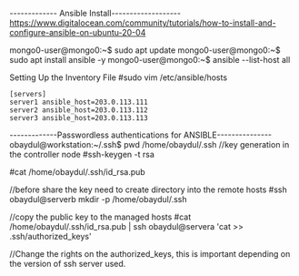 ------------- Ansible Install-------------------
https://www.digitalocean.com/community/tutorials/how-to-install-and-configure-ansible-on-ubuntu-20-04

mongo0-user@mongo0:~$ sudo apt update
mongo0-user@mongo0:~$ sudo apt install ansible -y
mongo0-user@mongo0:~$ ansible --list-host all


Setting Up the Inventory File
#sudo vim  /etc/ansible/hosts

	[servers]
	server1 ansible_host=203.0.113.111
	server2 ansible_host=203.0.113.112
	server3 ansible_host=203.0.113.113



-------------Passwordless authentications for ANSIBLE---------------
obaydul@workstation:~/.ssh$ pwd
/home/obaydul/.ssh
//key generation in the controller node
#ssh-keygen -t rsa

#cat /home/obaydul/.ssh/id_rsa.pub

//before share the key need to create directory into the remote hosts
#ssh obaydul@serverb mkdir -p /home/obaydul/.ssh

//copy the public key to the managed hosts 
#cat /home/obaydul/.ssh/id_rsa.pub | ssh obaydul@servera 'cat >> .ssh/authorized_keys'


//Change the rights on the authorized_keys, this is important depending on the version of ssh server used.